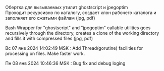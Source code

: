 Обертка для вызываемых утилит ghostscript и jpegoptim  
Проходит рекурсивно по каталогу, создает клон рабочего каталога и заполняет его сжатыми файлам (jpg, pdf)

Bash Wrapper for "ghostscript" and "jpegoptim" callable utilities goes recursively through the directory, creates a clone of the working directory and fills it with compressed files (jpg, pdf)

Вс 07 янв 2024 14:02:49 MSK : Add Thread(gorutine) facilities for processing on files. Make faster work.

Пн 08 янв 2024 10:46:36 MSK : Bug fix and debug loging  


